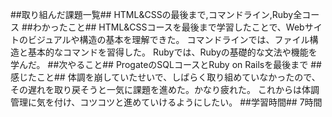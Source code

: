 ##取り組んだ課題一覧##
HTML&CSSの最後まで,コマンドライン,Ruby全コース
##わかったこと##
HTML&CSSコースを最後まで学習したことで、Webサイトのビジュアルや構造の基本を理解できた。
コマンドラインでは、ファイル構造と基本的なコマンドを習得した。
Rubyでは、Rubyの基礎的な文法や機能を学んだ。
##次やること##
ProgateのSQLコースとRuby on Railsを最後まで
##感じたこと##
体調を崩していたせいで、しばらく取り組めていなかったので、その遅れを取り戻そうと一気に課題を進めた。かなり疲れた。
これからは体調管理に気を付け、コツコツと進めていけるようにしたい。
##学習時間##
7時間
